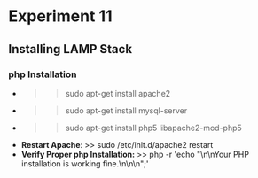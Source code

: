 # Experiment 11

## Installing LAMP Stack

### php Installation

* >>sudo apt-get install apache2
* >>sudo apt-get install mysql-server
* >>sudo apt-get install php5 libapache2-mod-php5
* **Restart Apache**: >> sudo /etc/init.d/apache2 restart
* **Verify Proper php Installation:** >> php -r 'echo "\n\nYour PHP installation is working fine.\n\n\n";'